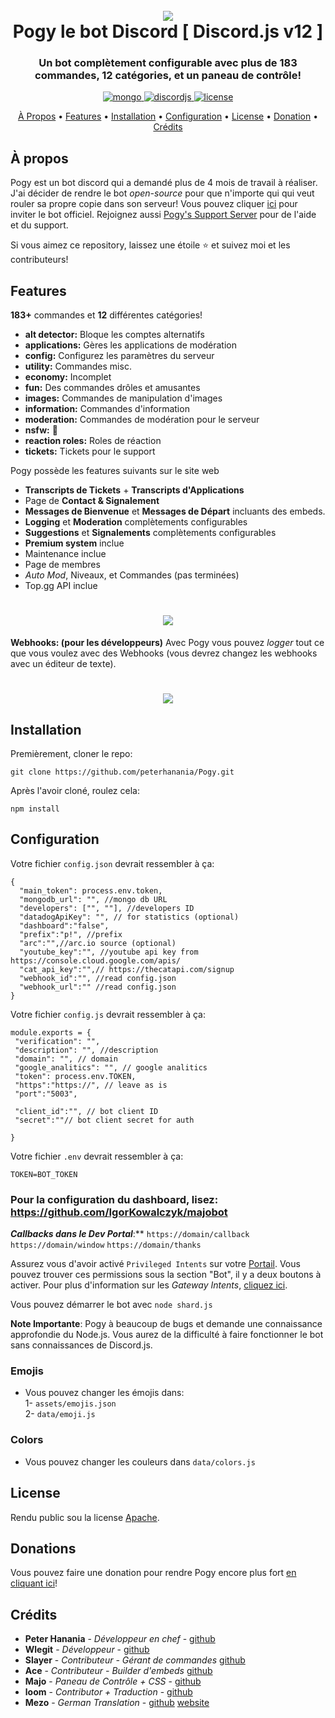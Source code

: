 <h1 align="center">
 <br>
  <a href="https://github.com/peterhanania"><img src="https://pogy.xyz/thumb.png"></a>
  <br>
  Pogy le bot Discord [ Discord.js v12 ]
  <br>
</h1>

<h3 align=center>Un bot complètement configurable avec plus de 183 commandes, 12 catégories, et un paneau de contrôle!</h3>


<div align=center>

 <a href="https://github.com/mongodb/mongo">
    <img src="https://img.shields.io/badge/MongoDB-%234ea94b.svg?&style=for-the-badge&logo=mongodb&logoColor=white" alt="mongo">
  </a>
  
  <a href="https://github.com/discordjs">
    <img src="https://img.shields.io/badge/discord.js-v12.5.3-blue.svg?logo=npm" alt="discordjs">
  </a>

  <a href="https://github.com/peterhanania/Pogy/blob/main/LICENSE">
    <img src="https://img.shields.io/badge/license-Apache%202-blue" alt="license">
  </a>

</div>

<p align="center">
  <a href="#about">À Propos</a>
  •
  <a href="#features">Features</a>
  •
  <a href="#installation">Installation</a>
  •
  <a href="#setting-up">Configuration</a>
  •
  <a href="#license">License</a>
  •
  <a href="#donate">Donation</a>
  •
  <a href="#credits">Crédits</a>
</p>

## À propos

Pogy est un bot discord qui a demandé plus de 4 mois de travail à réaliser. J'ai décider de rendre le bot *open-source* pour que n'importe qui qui veut rouler sa propre copie dans son serveur! Vous pouvez cliquer [ici](https://pogy.xyz/invite) pour inviter le bot officiel. Rejoignez aussi [Pogy's Support Server](https://pogy.xyz/support) pour de l'aide et du support.

Si vous aimez ce repository, laissez une étoile ⭐ et suivez moi et les contributeurs!

## Features

**183+** commandes et **12** différentes catégories!

  * **alt detector:** Bloque les comptes alternatifs
  * **applications:** Gères les applications de modération
  * **config:** Configurez les paramètres du serveur
  * **utility:** Commandes misc.
  * **economy:** Incomplet
  * **fun:** Des commandes drôles et amusantes
  * **images:** Commandes de manipulation d'images
  * **information:** Commandes d'information
  * **moderation:** Commandes de modération pour le serveur
  * **nsfw:** 👀
  * **reaction roles:** Roles de réaction
  * **tickets:** Tickets pour le support

Pogy possède les features suivants sur le site web

  * **Transcripts de Tickets** + **Transcripts d'Applications**
  * Page de **Contact & Signalement**
  * **Messages de Bienvenue** et **Messages de Départ** incluants des embeds.
  * **Logging** et **Moderation** complètements configurables
  * **Suggestions** et **Signalements** complètements configurables
  * **Premium system** inclue
  * Maintenance inclue
  * Page de membres
  * *Auto Mod*, Niveaux, et Commandes (pas terminées)
  * Top.gg API inclue
 
 <h1 align="center">
  <a href="https://github.com/peterhanania"><img src="https://i.imgur.com/On7mMNg.jpg["></a>
</h1>

  
 **Webhooks: (pour les développeurs)**
 Avec Pogy vous pouvez *logger* tout ce que vous voulez avec des Webhooks (vous devrez changez les webhooks avec un éditeur de texte).

<h1 align="center">
  <a href="https://github.com/peterhanania"><img src="https://i.imgur.com/vbGuLdL.jpg"></a>
</h1>


## Installation

Premièrement, cloner le repo:
```
git clone https://github.com/peterhanania/Pogy.git
```
Après l'avoir cloné, roulez cela:
```
npm install
```

## Configuration

Votre fichier `config.json` devrait ressembler à ça:
```
{
  "main_token": process.env.token, 
  "mongodb_url": "", //mongo db URL
  "developers": ["", ""], //developers ID
  "datadogApiKey": "", // for statistics (optional)
  "dashboard":"false", 
  "prefix":"p!", //prefix
  "arc":"",//arc.io source (optional)
  "youtube_key":"", //youtube api key from https://console.cloud.google.com/apis/
  "cat_api_key":"",// https://thecatapi.com/signup
  "webhook_id":"", //read config.json
  "webhook_url":"" //read config.json
}

```

Votre fichier `config.js` devrait ressembler à ça:
```
module.exports = {
 "verification": "",
 "description": "", //description
 "domain": "", // domain
 "google_analitics": "", // google analitics
 "token": process.env.TOKEN,
 "https":"https://", // leave as is
 "port":"5003",

 "client_id":"", // bot client ID
 "secret":""// bot client secret for auth

}
```
Votre fichier `.env` devrait ressembler à ça:
```
TOKEN=BOT_TOKEN
```

### Pour la configuration du dashboard, lisez: https://github.com/IgorKowalczyk/majobot

***Callbacks dans le Dev Portal***:**
`https://domain/callback`
`https://domain/window`
`https://domain/thanks`

Assurez vous d'avoir activé `Privileged Intents` sur votre [Portail](https://discordapp.com/developers/applications/). Vous pouvez trouver ces permissions sous la section "Bot", il y a deux boutons à activer. Pour plus d'information sur les *Gateway Intents*, [cliquez ici](https://discordjs.guide/popular-topics/intents.html#the-intents-bit-field-wrapper).

Vous pouvez démarrer le bot avec `node shard.js` 

**Note Importante**: Pogy à beaucoup de bugs et demande une connaissance approfondie du Node.js. Vous aurez de la difficulté à faire fonctionner le bot sans connaissances de Discord.js.

### Emojis 
- Vous pouvez changer les émojis dans: <br>
1- `assets/emojis.json` <br>
2- `data/emoji.js`

### Colors

- Vous pouvez changer les couleurs dans `data/colors.js`

## License

Rendu public sou la license [Apache](http://www.apache.org/licenses/LICENSE-2.0).

## Donations

Vous pouvez faire une donation pour rendre Pogy encore plus fort [en cliquant ici](https://paypal.me/pogybot)!

## Crédits

* **Peter Hanania** - *Développeur en chef* - [github](https://github.com/peterhanania)
* **Wlegit** - *Développeur*  - [github](https://github.com/wlegit)
* **Slayer** - *Contributeur - Gérant de commandes* [github](https://github.com/GhostSlayer)
* **Ace** - *Contributeur - Builder d'embeds* [github](https://github.com/Glitchii)
* **Majo** - *Paneau de Contrôle + CSS* - [github](https://github.com/IgorKowalczyk/)
* **loom** - *Contributor + Traduction* - [github](https://github.com/loom4k/)
* **Mezo** - *German Translation* - [github](https://github.com/mezotv/) [website](https://devdominik.com)
